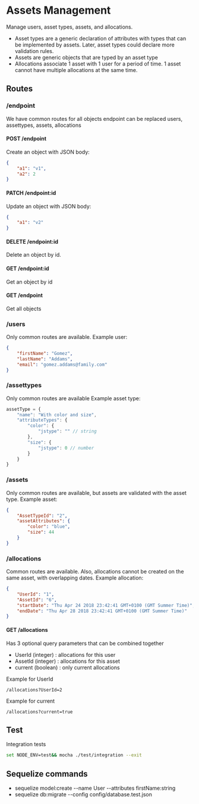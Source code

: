 # Assets Management

Manage users, asset types, assets, and allocations.
- Asset types are a generic declaration of attributes with types that can be implemented by assets.
Later, asset types could declare more validation rules.
- Assets are generic objects that are typed by an asset type
- Allocations associate 1 asset with 1 user for a period of time.
1 asset cannot have multiple allocations at the same time.

## Routes

### /endpoint
We have common routes for all objects
endpoint can be replaced users, assettypes, assets, allocations

#### POST /endpoint
Create an object with JSON body:
```json
{
	"a1": "v1",
	"a2": 2
}
```

#### PATCH /endpoint:id
Update an object with JSON body:
```json
{
	"a1": "v2"
}
```

#### DELETE /endpoint:id
Delete an object by id.

#### GET /endpoint:id
Get an object by id

#### GET /endpoint
Get all objects

### /users
Only common routes are available.
Example user:
```json
{
	"firstName": "Gomez",
	"lastName": "Addams",
	"email": "gomez.addams@family.com"
}
```

### /assettypes
Only common routes are available
Example asset type:
```js
assetType = {
	"name": "With color and size",
	"attributeTypes": {
		"color": {
			"jstype": "" // string
		},
		"size": {
        	"jstype": 0 // number
        }
	}
}
```

### /assets
Only common routes are available, but assets are validated with the asset type.
Example asset:
```json
{
	"AssetTypeId": "2",
	"assetAttributes": {
		"color": "blue",
		"size": 44
	}
}
```

### /allocations
Common routes are available.
Also, allocations cannot be created on the same asset, with overlapping dates.
Example allocation:
```json
{
	"UserId": "1",
	"AssetId": "6",
	"startDate": "Thu Apr 24 2018 23:42:41 GMT+0100 (GMT Summer Time)",
	"endDate": "Thu Apr 28 2018 23:42:41 GMT+0100 (GMT Summer Time)"
}
```

#### GET /allocations
Has 3 optional query parameters that can be combined together
- UserId (integer) : allocations for this user
- AssetId (integer) : allocations for this asset
- current (boolean) : only current allocations

Example for UserId
```http request
/allocations?UserId=2
```
Example for current
```http request
/allocations?current=true
```

## Test

Integration tests
```bash
set NODE_ENV=test&& mocha ./test/integration --exit
```

## Sequelize commands

- sequelize model:create --name User --attributes firstName:string
- sequelize db:migrate --config config/database.test.json